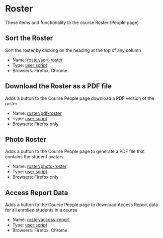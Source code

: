# Roster
These items add functionality to the course Roster (People page)

## Sort the Roster
Sort the roster by clicking on the heading at the top of any column

* Name: [roster/sort-roster](sort-roster/)
* Type: [user script](../USERSCRIPTS.md)
* Browsers: Firefox, Chrome

## Download the Roster as a PDF file
Adds a button to the Course People page download a PDF version of the roster

* Name: [roster/pdf-roster](pdf-roster/)
* Type: [user script](../USERSCRIPTS.md)
* Browsers: Firefox only

## Photo Roster
Adds a button to the Course People page to generate a PDF file that contains the student avatars

* Name: [roster/photo-roster](photo-roster/)
* Type: [user script](../USERSCRIPTS.md)
* Browsers: Firefox only

## Access Report Data
Adds a button to the Course People page to download Access Report data for all enrolled students in a course

* Name: [roster/access-report](access-report/)
* Type: [user script](../USERSCRIPTS.md)
* Browsers: Firefox, Chrome
